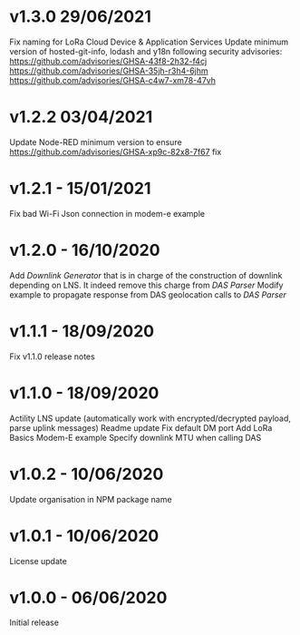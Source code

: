 # v1.3.0 29/06/2021
Fix naming for LoRa Cloud Device & Application Services
Update minimum version of hosted-git-info, lodash and y18n following security advisories:
https://github.com/advisories/GHSA-43f8-2h32-f4cj
https://github.com/advisories/GHSA-35jh-r3h4-6jhm
https://github.com/advisories/GHSA-c4w7-xm78-47vh

# v1.2.2 03/04/2021
Update Node-RED minimum version to ensure https://github.com/advisories/GHSA-xp9c-82x8-7f67 fix

# v1.2.1 - 15/01/2021
Fix bad Wi-Fi Json connection in modem-e example

# v1.2.0 - 16/10/2020
Add *Downlink Generator* that is in charge of the construction of downlink depending on LNS. It indeed remove this charge from *DAS Parser*
Modify example to propagate response from DAS geolocation calls to *DAS Parser*

# v1.1.1 - 18/09/2020
Fix v1.1.0 release notes

# v1.1.0 - 18/09/2020
Actility LNS update (automatically work with encrypted/decrypted payload, parse uplink messages)
Readme update
Fix default DM port
Add LoRa Basics Modem-E example
Specify downlink MTU when calling DAS

# v1.0.2 - 10/06/2020
Update organisation in NPM package name

# v1.0.1 - 10/06/2020
License update

# v1.0.0 - 06/06/2020
Initial release
